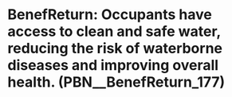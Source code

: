 # BenefReturn: __Occupants have access to clean and safe water, reducing the risk of waterborne diseases and improving overall health.__ (PBN__BenefReturn_177)

